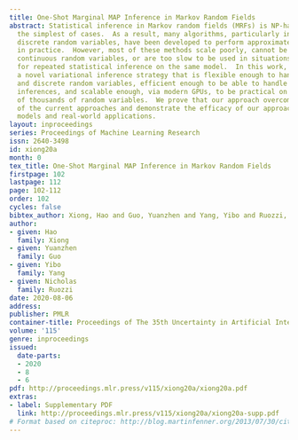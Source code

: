 ```yaml
---
title: One-Shot Marginal MAP Inference in Markov Random Fields
abstract: Statistical inference in Markov random fields (MRFs) is NP-hard in all but
  the simplest of cases.  As a result, many algorithms, particularly in the case of
  discrete random variables, have been developed to perform approximate inference
  in practice.  However, most of these methods scale poorly, cannot be applied to
  continuous random variables, or are too slow to be used in situations that call
  for repeated statistical inference on the same model.  In this work, we propose
  a novel variational inference strategy that is flexible enough to handle both continuous
  and discrete random variables, efficient enough to be able to handle repeated statistical
  inferences, and scalable enough, via modern GPUs, to be practical on MRFs with hundreds
  of thousands of random variables.  We prove that our approach overcomes weaknesses
  of the current approaches and demonstrate the efficacy of our approach on both synthetic
  models and real-world applications.
layout: inproceedings
series: Proceedings of Machine Learning Research
issn: 2640-3498
id: xiong20a
month: 0
tex_title: One-Shot Marginal MAP Inference in Markov Random Fields
firstpage: 102
lastpage: 112
page: 102-112
order: 102
cycles: false
bibtex_author: Xiong, Hao and Guo, Yuanzhen and Yang, Yibo and Ruozzi, Nicholas
author:
- given: Hao
  family: Xiong
- given: Yuanzhen
  family: Guo
- given: Yibo
  family: Yang
- given: Nicholas
  family: Ruozzi
date: 2020-08-06
address: 
publisher: PMLR
container-title: Proceedings of The 35th Uncertainty in Artificial Intelligence Conference
volume: '115'
genre: inproceedings
issued:
  date-parts:
  - 2020
  - 8
  - 6
pdf: http://proceedings.mlr.press/v115/xiong20a/xiong20a.pdf
extras:
- label: Supplementary PDF
  link: http://proceedings.mlr.press/v115/xiong20a/xiong20a-supp.pdf
# Format based on citeproc: http://blog.martinfenner.org/2013/07/30/citeproc-yaml-for-bibliographies/
---
```

